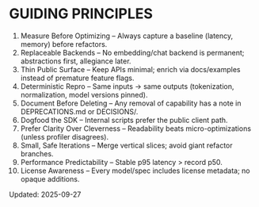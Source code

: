 # GUIDING PRINCIPLES

1. Measure Before Optimizing – Always capture a baseline (latency, memory) before refactors.
2. Replaceable Backends – No embedding/chat backend is permanent; abstractions first, allegiance later.
3. Thin Public Surface – Keep APIs minimal; enrich via docs/examples instead of premature feature flags.
4. Deterministic Repro – Same inputs → same outputs (tokenization, normalization, model versions pinned).
5. Document Before Deleting – Any removal of capability has a note in DEPRECATIONS.md or DECISIONS/.
6. Dogfood the SDK – Internal scripts prefer the public client path.
7. Prefer Clarity Over Cleverness – Readability beats micro-optimizations (unless profiler disagrees).
8. Small, Safe Iterations – Merge vertical slices; avoid giant refactor branches.
9. Performance Predictability – Stable p95 latency > record p50.
10. License Awareness – Every model/spec includes license metadata; no opaque additions.

Updated: 2025-09-27
